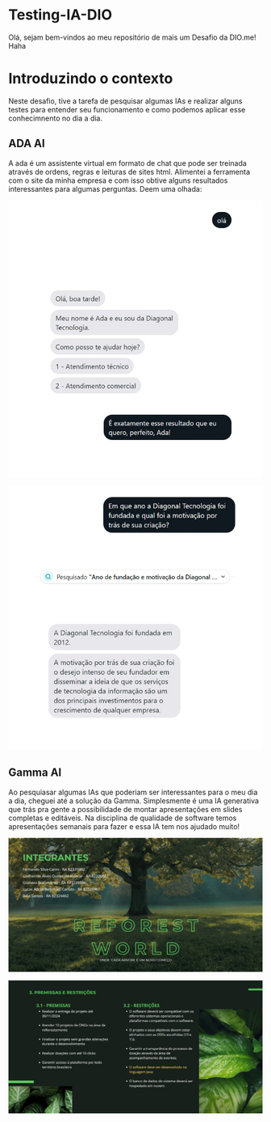 # Testing-IA-DIO
Olá, sejam bem-vindos ao meu repositório de mais um Desafio da DIO.me! Haha

# Introduzindo o contexto
Neste desafio, tive a tarefa de pesquisar algumas IAs e realizar alguns testes para entender seu funcionamento e como podemos aplicar esse conhecimnento no dia a dia.

## ADA AI
A ada é um assistente virtual em formato de chat que pode ser treinada através de ordens, regras e leituras de sites html. Alimentei a ferramenta com o site da minha empresa e com isso obtive alguns resultados interessantes para algumas perguntas. Deem uma olhada:
<p align="center">
  <img witdh="470" src="src/Treinamento.jpg">
</p>
<p align="center">
  <img witdh="470" src="src/Treinamento1.jpg">
</p>

## Gamma AI
Ao pesquiasar algumas IAs que poderiam ser interessantes para o meu dia a dia, cheguei até a solução da Gamma. Simplesmente é uma IA generativa que trás pra gente a possibilidade de montar apresentações em slides completas e editáveis. Na disciplina de qualidade de software temos apresentações semanais para fazer e essa IA tem nos ajudado muito!
<p align="center">
  <img witdh="470" src="src/Slide.jpg">
</p>
<p align="center">
  <img witdh="470" src="src/Slide1.jpg">
</p>
